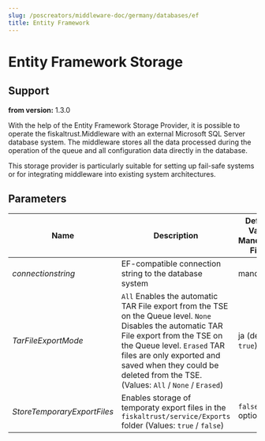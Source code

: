 ```yaml
---
slug: /poscreators/middleware-doc/germany/databases/ef
title: Entity Framework
---
```


# Entity Framework Storage

## Support

**from version:** 1.3.0

With the help of the Entity Framework Storage Provider, it is possible to operate the fiskaltrust.Middleware with an external Microsoft SQL Server database system. The middleware stores all the data processed during the operation of the queue and all configuration data directly in the database.

This storage provider is particularly suitable for setting up fail-safe systems or for integrating middleware into existing system architectures.

## Parameters

| Name                        | Description                                                                                                      | **Default Value**<br />**Mandatory Field** |
| --------------------------- | ---------------------------------------------------------------------------------------------------------------- | ------------------------------------------ |
| _connectionstring_          | EF-compatible connection string to the database system                                                           | mandatory                                  |
| _TarFileExportMode_         | `All` Enables the automatic TAR File export from the TSE on the Queue level. `None` Disables the automatic TAR File export from the TSE on the Queue level. `Erased` TAR files are only exported and saved when they could be deleted from the TSE. (Values: `All` / `None` / `Erased`)                           | ja (default: `true`)  |
| _StoreTemporaryExportFiles_ | Enables storage of temporaty export files in the `fiskaltrust/service/Exports` folder (Values: `true` / `false`) | `false` <br /> optional                      |
